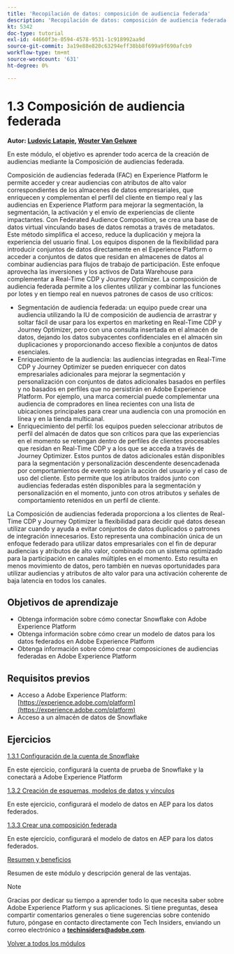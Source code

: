 ```yaml
---
title: 'Recopilación de datos: composición de audiencia federada'
description: 'Recopilación de datos: composición de audiencia federada'
kt: 5342
doc-type: tutorial
exl-id: 44660f3e-0594-4578-9531-1c918992aa9d
source-git-commit: 3a19e88e820c63294eff38bb8f699a9f690afcb9
workflow-type: tm+mt
source-wordcount: '631'
ht-degree: 0%

---
```


# 1.3 Composición de audiencia federada

**Autor: [Ludovic Latapie](https://www.linkedin.com/in/ludoviclatapie/), [Wouter Van Geluwe](https://www.linkedin.com/in/woutervangeluwe/)**

En este módulo, el objetivo es aprender todo acerca de la creación de audiencias mediante la Composición de audiencias federada.

Composición de audiencias federada (FAC) en Experience Platform le permite acceder y crear audiencias con atributos de alto valor correspondientes de los almacenes de datos empresariales, que enriquecen y complementan el perfil del cliente en tiempo real y las audiencias en Experience Platform para mejorar la segmentación, la segmentación, la activación y el envío de experiencias de cliente impactantes. Con Federated Audience Composition, se crea una base de datos virtual vinculando bases de datos remotas a través de metadatos. Este método simplifica el acceso, reduce la duplicación y mejora la experiencia del usuario final. Los equipos disponen de la flexibilidad para introducir conjuntos de datos directamente en el Experience Platform o acceder a conjuntos de datos que residan en almacenes de datos al combinar audiencias para flujos de trabajo de participación. Este enfoque aprovecha las inversiones y los activos de Data Warehouse para complementar a Real-Time CDP y Journey Optimizer. La composición de audiencia federada permite a los clientes utilizar y combinar las funciones por lotes y en tiempo real en nuevos patrones de casos de uso críticos:

- Segmentación de audiencia federada: un equipo puede crear una audiencia utilizando la IU de composición de audiencia de arrastrar y soltar fácil de usar para los expertos en marketing en Real-Time CDP y Journey Optimizer, pero con una consulta insertada en el almacén de datos, dejando los datos subyacentes confidenciales en el almacén sin duplicaciones y proporcionando acceso flexible a conjuntos de datos esenciales.
- Enriquecimiento de la audiencia: las audiencias integradas en Real-Time CDP y Journey Optimizer se pueden enriquecer con datos empresariales adicionales para mejorar la segmentación y personalización con conjuntos de datos adicionales basados en perfiles y no basados en perfiles que no persistirán en Adobe Experience Platform. Por ejemplo, una marca comercial puede complementar una audiencia de compradores en línea recientes con una lista de ubicaciones principales para crear una audiencia con una promoción en línea y en la tienda multicanal.
- Enriquecimiento del perfil: los equipos pueden seleccionar atributos de perfil del almacén de datos que son críticos para que las experiencias en el momento se retengan dentro de perfiles de clientes procesables que residan en Real-Time CDP y a los que se acceda a través de Journey Optimizer. Estos puntos de datos adicionales están disponibles para la segmentación y personalización descendente desencadenada por comportamientos de evento según la acción del usuario y el caso de uso del cliente. Esto permite que los atributos traídos junto con audiencias federadas estén disponibles para la segmentación y personalización en el momento, junto con otros atributos y señales de comportamiento retenidos en un perfil de cliente.

La Composición de audiencias federada proporciona a los clientes de Real-Time CDP y Journey Optimizer la flexibilidad para decidir qué datos desean utilizar cuando y ayuda a evitar conjuntos de datos duplicados o patrones de integración innecesarios. Esto representa una combinación única de un enfoque federado para utilizar datos empresariales con el fin de depurar audiencias y atributos de alto valor, combinado con un sistema optimizado para la participación en canales múltiples en el momento. Esto resulta en menos movimiento de datos, pero también en nuevas oportunidades para utilizar audiencias y atributos de alto valor para una activación coherente de baja latencia en todos los canales.

## Objetivos de aprendizaje

- Obtenga información sobre cómo conectar Snowflake con Adobe Experience Platform
- Obtenga información sobre cómo crear un modelo de datos para los datos federados en Adobe Experience Platform
- Obtenga información sobre cómo crear composiciones de audiencias federadas en Adobe Experience Platform

## Requisitos previos

- Acceso a Adobe Experience Platform: [https://experience.adobe.com/platform](https://experience.adobe.com/platform)
- Acceso a un almacén de datos de Snowflake

## Ejercicios

[1.3.1 Configuración de la cuenta de Snowflake](./ex1.md)

En este ejercicio, configurará la cuenta de prueba de Snowflake y la conectará a Adobe Experience Platform

[1.3.2 Creación de esquemas, modelos de datos y vínculos](./ex2.md)

En este ejercicio, configurará el modelo de datos en AEP para los datos federados.

[1.3.3 Crear una composición federada](./ex3.md)

En este ejercicio, configurará el modelo de datos en AEP para los datos federados.

[Resumen y beneficios](./summary.md)

Resumen de este módulo y descripción general de las ventajas.

>[!NOTE]
>
>Gracias por dedicar su tiempo a aprender todo lo que necesita saber sobre Adobe Experience Platform y sus aplicaciones. Si tiene preguntas, desea compartir comentarios generales o tiene sugerencias sobre contenido futuro, póngase en contacto directamente con Tech Insiders, enviando un correo electrónico a **techinsiders@adobe.com**.

[Volver a todos los módulos](../../../overview.md)
